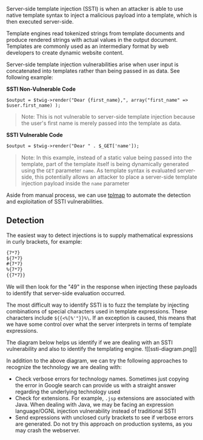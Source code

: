Server-side template injection (SSTI) is when an attacker is able to use native template syntax to inject a malicious payload into a template, which is then executed server-side.

Template engines read tokenized strings from template documents and produce rendered strings with actual values in the output document. Templates are commonly used as an intermediary format by web developers to create dynamic website content.

Server-side template injection vulnerabilities arise when user input is concatenated into templates rather than being passed in as data. See following example:

**SSTI Non-Vulnerable Code**
```twig
$output = $twig->render("Dear {first_name},", array("first_name" => $user.first_name) );
```
> Note: This is not vulnerable to server-side template injection because the user's first name is merely passed into the template as data.

**SSTI Vulnerable Code**
```html
$output = $twig->render("Dear " . $_GET['name']);
```
> Note: In this example, instead of a static value being passed into the template, part of the template itself is being dynamically generated using the `GET` parameter `name`. As template syntax is evaluated server-side, this potentially allows an attacker to place a server-side template injection payload inside the `name` parameter

Aside from manual process, we can use [tplmap](https://github.com/epinna/tplmap) to automate the detection and exploitation of SSTI vulnerabilities.
## Detection
The easiest way to detect injections is to supply mathematical expressions in curly brackets, for example:
```html
{7*7}
${7*7}
#{7*7}
%{7*7}
{{7*7}}
```
We will then look for the "49" in the response when injecting these payloads to identify that server-side evaluation occurred.

The most difficult way to identify SSTI is to fuzz the template by injecting combinations of special characters used in template expressions. These characters include `${{<%[%'"}}%\`. If an exception is caused, this means that we have some control over what the server interprets in terms of template expressions.

The diagram below helps us identify if we are dealing with an SSTI vulnerability and also to identify the templating engine.
![[ssti-diagram.png]]

In addition to the above diagram, we can try the following approaches to recognize the technology we are dealing with:
- Check verbose errors for technology names. Sometimes just copying the error in Google search can provide us with a straight answer regarding the underlying technology used
- Check for extensions. For example, `.jsp` extensions are associated with Java. When dealing with Java, we may be facing an expression language/OGNL injection vulnerability instead of traditional SSTI
- Send expressions with unclosed curly brackets to see if verbose errors are generated. Do not try this approach on production systems, as you may crash the webserver.